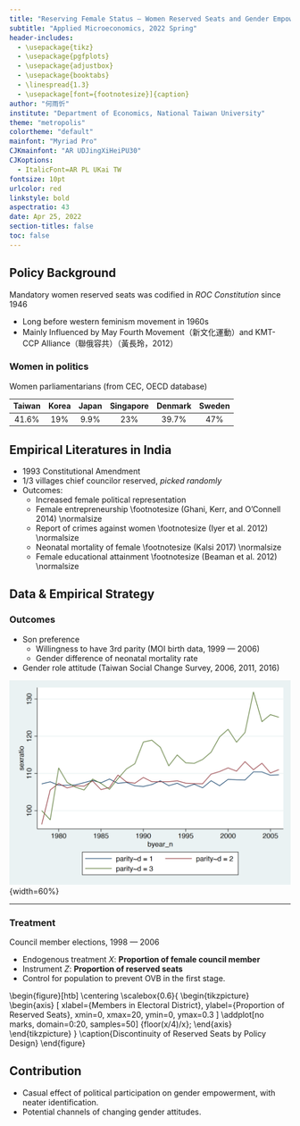 ```yaml
---
title: "Reserving Female Status — Women Reserved Seats and Gender Empowerment in Taiwan"
subtitle: "Applied Microeconomics, 2022 Spring"
header-includes:
  - \usepackage{tikz}
  - \usepackage{pgfplots}
  - \usepackage{adjustbox}
  - \usepackage{booktabs}
  - \linespread{1.3}
  - \usepackage[font={footnotesize}]{caption}
author: "何雨忻"
institute: "Department of Economics, National Taiwan University"
theme: "metropolis"
colortheme: "default"
mainfont: "Myriad Pro"
CJKmainfont: "AR UDJingXiHeiPU30"
CJKoptions:
  - ItalicFont=AR PL UKai TW
fontsize: 10pt
urlcolor: red
linkstyle: bold
aspectratio: 43
date: Apr 25, 2022
section-titles: false
toc: false
---
```


## Policy Background

Mandatory women reserved seats was codified in *ROC Constitution* since 1946

- Long before western feminism movement in 1960s
- Mainly Influenced by May Fourth Movement（新文化運動）and KMT-CCP Alliance（聯俄容共）（黃長玲，2012）

### Women in politics

Women parliamentarians (from CEC, OECD database)

| Taiwan | Korea | Japan | Singapore | Denmark | Sweden |
| :----: | :---: | :---: | :-------: | :-----: | :----: |
| 41.6%  |  19%  | 9.9%  |    23%    |  39.7%  |  47%   |

## Empirical Literatures in India

-   1993 Constitutional Amendment
-   1/3 villages chief councilor reserved, *picked randomly*
-   Outcomes:
    -   Increased female political representation
    -   Female entrepreneurship \footnotesize (Ghani, Kerr, and O’Connell 2014) \normalsize
    -   Report of crimes against women \footnotesize (Iyer et al. 2012) \normalsize
    -   Neonatal mortality of female \footnotesize (Kalsi 2017) \normalsize
    -   Female educational attainment \footnotesize (Beaman et al. 2012) \normalsize

## Data & Empirical Strategy

### Outcomes

-   Son preference
    -   Willingness to have 3rd parity (MOI birth data, 1999 — 2006)
    -   Gender difference of neonatal mortality rate
-   Gender role attitude (Taiwan Social Change Survey, 2006, 2011, 2016)

![Newborn Sex Ratio by Parity](20220425-applied-micro-women-reserved-seats-proposal.assets/sexratioByParity.png){width=60%} 

---

### Treatment 

Council member elections, 1998 — 2006

-   Endogenous treatment $X$: **Proportion of female council member**
-   Instrument $Z$: **Proportion of reserved seats**
-   Control for population to prevent OVB in the first stage.

\begin{figure}[htb]
\centering
\scalebox{0.6}{
\begin{tikzpicture}
\begin{axis}
[
    xlabel={Members in Electoral District}, 
    ylabel={Proportion of Reserved Seats}, 
    xmin=0, 
    xmax=20, 
    ymin=0, 
    ymax=0.3
]
\addplot[no marks, domain=0:20, samples=50] {floor(x/4)/x};
\end{axis}
\end{tikzpicture}
}
\caption{Discontinuity of Reserved Seats by Policy Design}
\end{figure}

## Contribution

-   Casual effect of political participation on gender empowerment, with neater identification.
-   Potential channels of changing gender attitudes.
